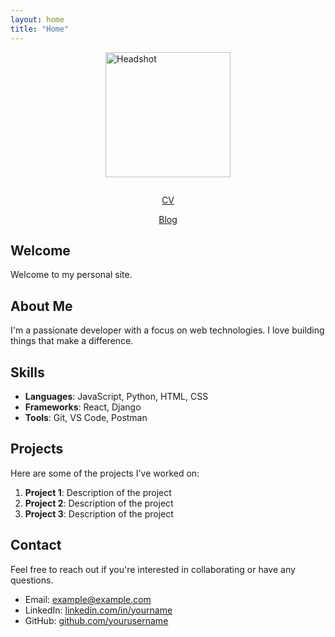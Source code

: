 ```yaml
---
layout: home
title: "Home"
---
```


<!-- Add your headshot image here -->
<img src="path/to/your/headshot.jpg" alt="Headshot" style="width: 200px; height: auto; display: block; margin-left: auto; margin-right: auto; margin-bottom: 2em;">

<div style="text-align: center;">
  <p><a href="{{ '/cv.html' | relative_url }}">CV</a></p>
  <p><a href="{{ '/blog/' | relative_url }}">Blog</a></p>
</div>

## Welcome

Welcome to my personal site.

## About Me

I'm a passionate developer with a focus on web technologies. I love building things that make a difference.

## Skills

- **Languages**: JavaScript, Python, HTML, CSS
- **Frameworks**: React, Django
- **Tools**: Git, VS Code, Postman

## Projects

Here are some of the projects I've worked on:

1. **Project 1**: Description of the project
2. **Project 2**: Description of the project
3. **Project 3**: Description of the project

## Contact

Feel free to reach out if you're interested in collaborating or have any questions.

- Email: [example@example.com](mailto:example@example.com)
- LinkedIn: [linkedin.com/in/yourname](https://www.linkedin.com/in/yourname)
- GitHub: [github.com/yourusername](https://github.com/yourusername)